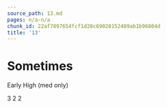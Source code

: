 ```yaml
---
source_path: 13.md
pages: n/a-n/a
chunk_id: 22af7897654fcf1d28c69020152489ab1b96804d
title: '13'
---
```

# Sometimes

Early High (med only)

3 2 2
